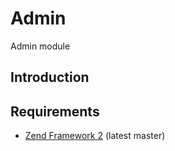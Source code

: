 Admin
=====

Admin module

Introduction
------------

Requirements
------------
* [Zend Framework 2](https://github.com/zendframework/zf2) (latest master)
